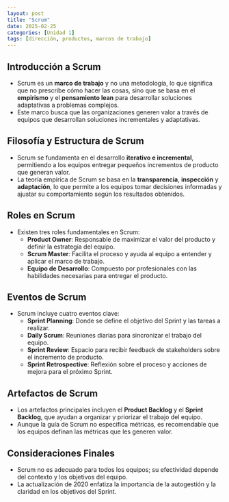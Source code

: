 ```yaml
---
layout: post
title: "Scrum"
date: 2025-02-25
categories: [Unidad 1]
tags: [dirección, productos, marcos de trabajo]
---
```


## Introducción a Scrum
- Scrum es un **marco de trabajo** y no una metodología, lo que significa que no prescribe cómo hacer las cosas, sino que se basa en el **empirismo** y el **pensamiento lean** para desarrollar soluciones adaptativas a problemas complejos.
- Este marco busca que las organizaciones generen valor a través de equipos que desarrollan soluciones incrementales y adaptativas.

## Filosofía y Estructura de Scrum
- Scrum se fundamenta en el desarrollo **iterativo e incremental**, permitiendo a los equipos entregar pequeños incrementos de producto que generan valor.
- La teoría empírica de Scrum se basa en la **transparencia**, **inspección** y **adaptación**, lo que permite a los equipos tomar decisiones informadas y ajustar su comportamiento según los resultados obtenidos.

## Roles en Scrum
- Existen tres roles fundamentales en Scrum:
  - **Product Owner**: Responsable de maximizar el valor del producto y definir la estrategia del equipo.
  - **Scrum Master**: Facilita el proceso y ayuda al equipo a entender y aplicar el marco de trabajo.
  - **Equipo de Desarrollo**: Compuesto por profesionales con las habilidades necesarias para entregar el producto.

## Eventos de Scrum
- Scrum incluye cuatro eventos clave:
  - **Sprint Planning**: Donde se define el objetivo del Sprint y las tareas a realizar.
  - **Daily Scrum**: Reuniones diarias para sincronizar el trabajo del equipo.
  - **Sprint Review**: Espacio para recibir feedback de stakeholders sobre el incremento de producto.
  - **Sprint Retrospective**: Reflexión sobre el proceso y acciones de mejora para el próximo Sprint.

## Artefactos de Scrum
- Los artefactos principales incluyen el **Product Backlog** y el **Sprint Backlog**, que ayudan a organizar y priorizar el trabajo del equipo.
- Aunque la guía de Scrum no especifica métricas, es recomendable que los equipos definan las métricas que les generen valor.

## Consideraciones Finales
- Scrum no es adecuado para todos los equipos; su efectividad depende del contexto y los objetivos del equipo.
- La actualización de 2020 enfatiza la importancia de la autogestión y la claridad en los objetivos del Sprint.